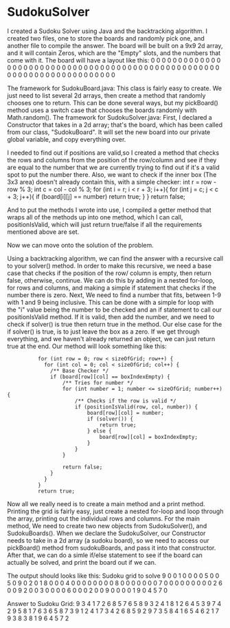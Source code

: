 # SudokuSolver
I created a Sudoku Solver using Java and the backtracking algorithm.
I created two files, one to store the boards and randomly pick one, and another file to compile the answer.
The board will be built on a 9x9 2d array, and it will contain Zeros, which are the "Empty" slots, and the numbers that come with it.
The board will have a layout like this:
            0 0 0 0 0 0 0 0 0
            0 0 0 0 0 0 0 0 0
            0 0 0 0 0 0 0 0 0
            0 0 0 0 0 0 0 0 0
            0 0 0 0 0 0 0 0 0
            0 0 0 0 0 0 0 0 0
            0 0 0 0 0 0 0 0 0
            0 0 0 0 0 0 0 0 0
          
The framework for SudokuBoard.java:
This class is fairly easy to create. We just need to list several 2d arrays, then create a method that randomly chooses one to return. This can be done several ways, but my pickBoard() method uses a switch case that chooses the boards randomly with Math.random().
The framework for SudokuSolver.java:
First, I declared a Constructor that takes in a 2d array; that's the board, which has been called from our class, "SudokuBoard". It will set the new board into our private global variable, and copy everything over.

I needed to find out if positions are valid,so I created a method that checks the rows and columns from the position of the row/column and see if they are equal to the number that we are currently trying to find out if it's a valid spot to put the number there. Also, we want to check if the inner box (The 3x3 area) doesn't already contain this, with a simple checker:
          int r = row - row % 3;
          int c = col - col % 3;
          for (int i = r; i < r + 3; i++){
              for (int j = c; j < c + 3; j++){
                  if (board[i][j] == number) return true;
              }
          }
          return false;
            
And to put the methods I wrote into use, I compiled a getter method that wraps all of the methods up into one method, which I can call, positionIsValid, which will just return true/false if all the requirements mentioned above are set.

Now we can move onto the solution of the problem.

Using a backtracking algorithm, we can find the answer with a recursive call to your solver() method.
In order to make this recursive, we need a base case that checks if the position of the row/ column is empty, then return false, otherwise, continue. We can do this by adding in a nested for-loop, for rows and columns, and making a simple if statement that checks if the number there is zero. Next, We need to find a number that fits, between 1-9 with 1 and 9 being inclusive. This can be done with a simple for loop with the "i" value being the number to be checked and an if statement to call our positionIsValid method. If it is valid, then add the number, and we need to check if solver() is true then return true in the method. Our else case for the if solver() is true, is to just leave the box as a zero.
If we get through everything, and we haven't already returned an object, we can just return true at the end. Our method will look something like this:

              for (int row = 0; row < sizeOfGrid; row++) {
                for (int col = 0; col < sizeOfGrid; col++) {
                  /** Base Checker */
                  if (board[row][col] == boxIndexEmpty) {
                      /** Tries for number */
                      for (int number = 1; number <= sizeOfGrid; number++) {
                          /** Checks if the row is valid */
                          if (positionIsValid(row, col, number)) {
                              board[row][col] = number;
                              if (solver()) {
                                  return true;
                              } else {
                                  board[row][col] = boxIndexEmpty;                
                              }
                          }
                      }

                      return false;
                  }
                }
              }
              return true;
            
Now all we really need is to create a main method and a print method. Printing the grid is fairly easy, just create a nested for-loop and loop through the array, printing out the individual rows and columns. For the main method, We need to create two new objects from SudokuSolver(), and SudokuBoards(). When we declare the SudokuSolver, our Constructor needs to take in a 2d array (a sudoku board), so we need to access our pickBoard() method from sudokuBoards, and pass it into that constructor. After that, we can do a simle if/else statement to see if the board can actually be solved, and print the board out if we can.

The output should looks like this:
Sudoku grid to solve
9 0 0 1 0 0 0 0 5
0 0 5 0 9 0 2 0 1
8 0 0 0 4 0 0 0 0
0 0 0 0 8 0 0 0 0
0 0 0 7 0 0 0 0 0
0 0 0 0 2 6 0 0 9
2 0 0 3 0 0 0 0 6
0 0 0 2 0 0 9 0 0
0 0 1 9 0 4 5 7 0

Answer to Sudoku Grid:
9 3 4 1 7 2 6 8 5
7 6 5 8 9 3 2 4 1
8 1 2 6 4 5 3 9 7
4 2 9 5 8 1 7 6 3
6 5 8 7 3 9 1 2 4
1 7 3 4 2 6 8 5 9
2 9 7 3 5 8 4 1 6
5 4 6 2 1 7 9 3 8
3 8 1 9 6 4 5 7 2
